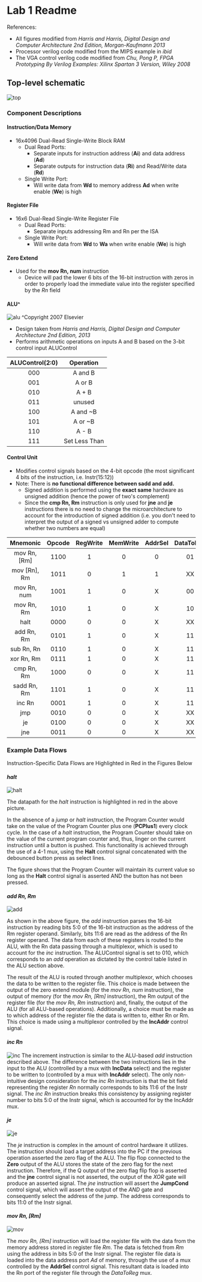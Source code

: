 # Lab 1 Readme

References: 
- All figures modified from *Harris and Harris, Digital Design and Computer Architecture 2nd Edition, Morgan-Kaufmann 2013*
- Processor verilog code modified from the MIPS example in *ibid*
- The VGA control verilog code modified from *Chu, Pong P, FPGA Prototyping By Verilog Examples: Xilinx Spartan 3 Version, Wiley 2008* 

## Top-level schematic

![top](top.jpg)

### Component Descriptions

#### Instruction/Data Memory
- 16x4096 Dual-Read Single-Write Block RAM
  - Dual Read Ports: 
    - Separate inputs for instruction address (**Ai**) and data address (**Ad**)
    - Separate outputs for instruction data (**Ri**) and Read/Write data (**Rd**)
  - Single Write Port:
      - Will write data from **Wd** to memory address **Ad** when write enable (**We**) is high

#### Register File
- 16x6 Dual-Read Single-Write Register File
  - Dual Read Ports:
    - Separate inputs addressing Rm and Rn per the ISA
  - Single Write Port:
    - Will write data from **Wd** to **Wa** when write enable (**We**) is high

#### Zero Extend
- Used for the **mov Rn, num** instruction
  - Device will pad the lower 6 bits of the 16-bit instruction with zeros in order to properly load the immediate value *<num>* into the register specified by the *Rn* field

#### ALU^

![alu](alu.jpg)
^Copyright 2007 Elsevier 

- Design taken from *Harris and Harris, Digital Design and Computer Architecture 2nd Edition, 2013*
- Performs arithmetic operations on inputs A and B based on the 3-bit control input ALUControl

| ALUControl(2:0) | Operation |
| :-: | :-: |
| 000 | A and B |
| 001 | A or B |
| 010 | A + B |
| 011 | unused |
| 100 | A and ~B |
| 101 | A or ~B |
| 110 | A - B |
| 111 | Set Less Than |

#### Control Unit
- Modifies control signals based on the 4-bit opcode (the most significant 4 bits of the instruction, i.e. Instr(15:12)) 
- Note: There is **no functional difference between sadd and add.**
  - Signed addition is performed using the **exact same** hardware as unsigned addition (hence the power of two's complement)
  - Since the **cmp Rn, Rm** instruction is only used for **jne** and **je** instructions there is no need to change the microarchitecture to account for the introduction of signed addition (i.e. you don't need to interpret the output of a signed vs unsigned adder to compute whether two numbers are equal)

| Mnemonic | Opcode | RegWrite | MemWrite | AddrSel | DataToReg | Halt | ALUControl | IncAddr | IncData | JumpAlways | JumpCond | JNE |
| :-: | :-: | :-: | :-: | :-: | :-: | :-: | :-: | :-: | :-: | :-: | :-: | :-: |
| mov Rn, [Rm] | 1100 | 1 | 0 | 0 | 01 | 0 | XXX | 0 | 0 | 0 | 0 | 0 |
| mov [Rn], Rm | 1011 | 0 | 1 | 1 | XX | 0 | XXX | X | 0 | 0 | 0 | 0 |
| mov Rn, num | 1001 | 1 | 0 | X | 00 | 0 | XXX | 0 | 0 | 0 | 0 | 0 |
| mov Rn, Rm | 1010 | 1 | 0 | X | 10 | 0 | XXX | 0 | 0 | 0 | 0 | 0 |
| halt | 0000 | 0 | 0 | X | XX | 1 | XXX | X | 0 | 0 | 0 | 0 |
| add Rn, Rm | 0101 | 1 | 0 | X | 11 | 0 | 010 | 0 | 0 | 0 | 0 | 0 |
| sub Rn, Rn | 0110 | 1 | 0 | X | 11 | 0 | 110 | 0 | 0 | 0 | 0 | 0 |
| xor Rn, Rm | 0111 | 1 | 0 | X | 11 | 0 | 001 | 0 | 0 | 0 | 0 | 0 |
| cmp Rn, Rm | 1000 | 0 | 0 | X | 11 | 0 | 110 | 0 | 0 | 0 | 0 | 0 |
| sadd Rn, Rm | 1101 | 1 | 0 | X | 11 | 0 | 010 | 0 | 0 | 0 | 0 | 0 |
| inc Rn | 0001 | 1 | 0 | X | 11 | 0 | 010 | 1 | 1 | 0 | 0 | 0 |
| jmp <target> | 0010 | 0 | 0 | X | XX | 0 | XXX | X | X | 1 | 0 | 0 |
| je <target> | 0100 | 0 | 0 | X | XX | 0 | XXX | X | X | 0 | 1 | 0 |
| jne <target> | 0011 | 0 | 0 | X | XX | 0 | XXX | X | X | 0 | 1 | 1 |

### Example Data Flows 
Instruction-Specific Data Flows are Highlighted in Red in the Figures Below

#### *halt*

![halt](halt.jpg)

The datapath for the *halt* instruction is highlighted in red in the above picture.

In the absence of a *jump* or *halt* instruction, the Program Counter would take on the value of the Program Counter plus one (**PCPlus1**) every clock cycle. In the case of a *halt* instruction, the Program Counter should take on the value of the current program counter and, thus, linger on the current instruction until a button is pushed. This functionality is achieved through the use of a 4-1 mux, using the **Halt** control signal concatenated with the debounced button press as select lines.

The figure shows that the Program Counter will maintain its current value so long as the **Halt** control signal is asserted AND the button has not been pressed.

#### *add Rn, Rm*

![add](add.jpg)

As shown in the above figure, the *add* instruction parses the 16-bit instruction by reading bits 5:0 of the 16-bit instruction as the address of the Rm register operand. Similarly, bits 11:6 are read as the address of the Rn register operand. The data from each of these registers is routed to the ALU, with the Rn data passing through a multiplexor, which is used to account for the *inc* instruction. The ALUControl signal is set to 010, which corresponds to an *add* operation as dictated by the control table listed in the ALU section above. 

The result of the ALU is routed through another multiplexor, which chooses the data to be written to the register file. This choice is made between the output of the zero extend module (for the *mov Rn, num* instruction), the output of memory (for the *mov Rn, [Rm]* instruction), the Rm output of the register file (for the *mov Rn, Rm* instruction) and, finally, the output of the ALU (for all ALU-based operations). Additionally, a choice must be made as to which address of the register file the data is written to, either Rn or Rm. This choice is made using a multiplexor controlled by the **IncAddr** control signal. 

#### *inc Rn*

![inc](inc.jpg)
The increment instruction is similar to the ALU-based *add* instruction described above. The difference between the two instructions lies in the input to the ALU (controlled by a mux with **IncData** select) and the register to be written to (controlled by a mux with **IncAddr** select). The only non-intuitive design consideration for the *inc Rn* instruction is that the bit field representing the register *Rn* normally corresponds to bits 11:6 of the Instr signal. The *inc Rn* instruction breaks this consistency by assigning register number to bits 5:0 of the Instr signal, which is accounted for by the IncAddr mux. 


#### *je <target>*

![je](je.jpg)

The *je* instruction is complex in the amount of control hardware it utilizes. The instruction should load a target address into the PC if the previous operation asserted the zero flag of the ALU. The flip flop connected to the **Zero** output of the ALU stores the state of the zero flag for the next instruction. Therefore, if the Q output of the zero flag flip flop is asserted and the **jne** control signal is not asserted, the output of the *XOR* gate will produce an asserted signal. The *jne* instruction will assert the **JumpCond** control signal, which will assert the output of the *AND* gate and consequently select the *<target>* address of the jump. The *<target>* address corresponds to bits 11:0 of the Instr signal.

#### *mov Rn, [Rm]*

![mov](mov.jpg)

The *mov Rn, [Rm]* instruction will load the register file with the data from the memory address stored in register file *Rm*. The data is fetched from *Rm* using the address in bits 5:0 of the Instr signal. The register file data is loaded into the data address port *Ad* of memory, through the use of a mux controlled by the **AddrSel** control signal. This resultant data is loaded into the Rn port of the register file through the *DataToReg* mux.
